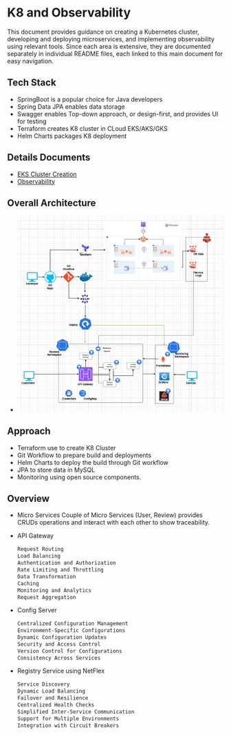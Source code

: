 # K8 and Observability

This document provides guidance on creating a Kubernetes cluster, developing and deploying microservices, and implementing observability using relevant tools. Since each area is extensive, they are documented separately in individual README files, each linked to this main document for easy navigation.

## Tech Stack

 - SpringBoot is a popular choice for Java developers
 - Spring Data JPA enables data storage
 - Swagger enables Top-down approach, or design-first, and provides UI for testing
 - Terraform creates K8 cluster in CLoud EKS/AKS/GKS
 - Helm Charts packages K8 deployment
  
 ## Details Documents

 - [EKS Cluster Creation](./EKS_CREATTION.md)
 - [Observability](./OBSERVABILITY.md)

 ## Overall Architecture

  -  <img src="images/K8-Obervability-Architecture.png"/>

  ## Approach

  - Terraform use to create K8 Cluster
  - Git Workflow to prepare build and deployments
  - Helm Charts to deploy the build through Git workflow
  - JPA to store data in MySQL
  - Monitoring using open source components.

  ## Overview

  * Micro Services
      Couple of Micro Services (User, Review) provides CRUDs operations and interact with each other to show traceability.

  * API Gateway

        Request Routing
        Load Balancing
        Authentication and Authorization
        Rate Limiting and Throttling
        Data Transformation
        Caching
        Monitoring and Analytics
        Request Aggregation

  * Config Server

        Centralized Configuration Management
        Environment-Specific Configurations
        Dynamic Configuration Updates
        Security and Access Control
        Version Control for Configurations
        Consistency Across Services

  - Registry Service using NetFlex

        Service Discovery
        Dynamic Load Balancing
        Failover and Resilience
        Centralized Health Checks
        Simplified Inter-Service Communication
        Support for Multiple Environments
        Integration with Circuit Breakers
 

